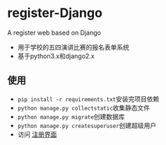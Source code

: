 # register-Django
A register web based on Django
* 用于学校的五四演讲比赛的报名表单系统
* 基于python3.x和django2.x
## 使用
* ```pip install -r requirements.txt```安装完项目依赖
* ```python manage.py collectstatic```收集静态文件
* ```python manage.py migrate```创建数据库
* ```python manage.py createsuperuser```创建超级用户
* 访问  [注册界面](127.0.0.1:8080/register)
